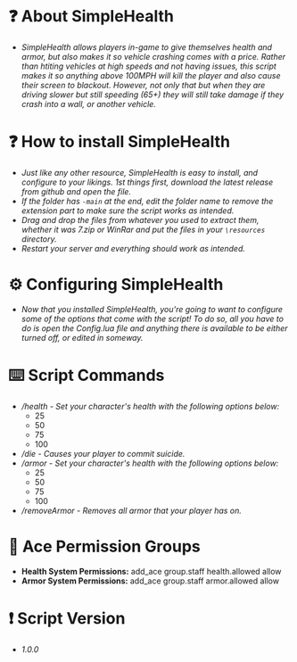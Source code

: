 # ❓ About SimpleHealth

- _SimpleHealth allows players in-game to give themselves health and armor, but also makes it so vehicle crashing comes with a price. Rather than htiting vehicles at high speeds and not having issues, this script makes it so anything above 100MPH will kill the player and also cause their screen to blackout. However, not only that but when they are driving slower but still speeding (65+) they will still take damage if they crash into a wall, or another vehicle._

# ❓ How to install SimpleHealth

- _Just like any other resource, SimpleHealth is easy to install, and configure to your likings. 1st things first, download the latest release from github and open the file._
- _If the folder has `-main` at the end, edit the folder name to remove the extension part to make sure the script works as intended._
- _Drag and drop the files from whatever you used to extract them, whether it was 7.zip or WinRar and put the files in your `\resources` directory._
- _Restart your server and everything should work as intended._

# ⚙️ Configuring SimpleHealth

- _Now that you installed SimpleHealth, you're going to want to configure some of the options that come with the script! To do so, all you have to do is open the Config.lua file and anything there is available to be either turned off, or edited in someway._

# ⌨️ Script Commands

- _/health - Set your character's health with the following options below:_
  - 25
  - 50
  - 75
  - 100
- _/die - Causes your player to commit suicide._
- _/armor - Set your character's health with the following options below:_
  - 25
  - 50
  - 75
  - 100
- _/removeArmor - Removes all armor that your player has on._

# 🔧 Ace Permission Groups

- **Health System Permissions:** add_ace group.staff health.allowed allow
- **Armor System Permissions:** add_ace group.staff armor.allowed allow

# ❗ Script Version

- _1.0.0_
